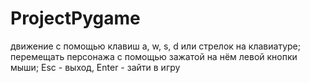 # ProjectPygame
движение с помощью клавиш a, w, s, d или стрелок на клавиатуре; 
перемещать персонажа с помощью зажатой на нём левой кнопки мыши; 
Esc - выход, Enter - зайти в игру
